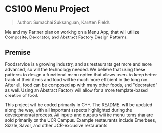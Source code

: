 # CS100 Menu Project

> Author: Sumachai Suksanguan, Karsten Fields


Me and my Partner plan on working on a Menu App, that will utilize Composite, Decorator, and Abstract Factory Design Patterns.

## Premise

Foodservice is a growing industry, and as restaurants get more and more advanced, so will the technology needed.  We believe that using these patterns to design a functional menu option that allows users to keep better track of their items and food will be much more efficient in the long run. After all, food can be composed up with many other foods, and "decorated" as well.  Using an Abstract Factory will allow for a more template-based creation of food.

This project will be coded primarily in C++.  The README. will be updated along the way, with all important aspects highlighted during the developmental process.  All inputs and outputs will be menu items that are sold primarily on the UCR Campus.  Example restaurants include Emerbees, Sizzle, Savor, and other UCR-exclusive restaurants.
